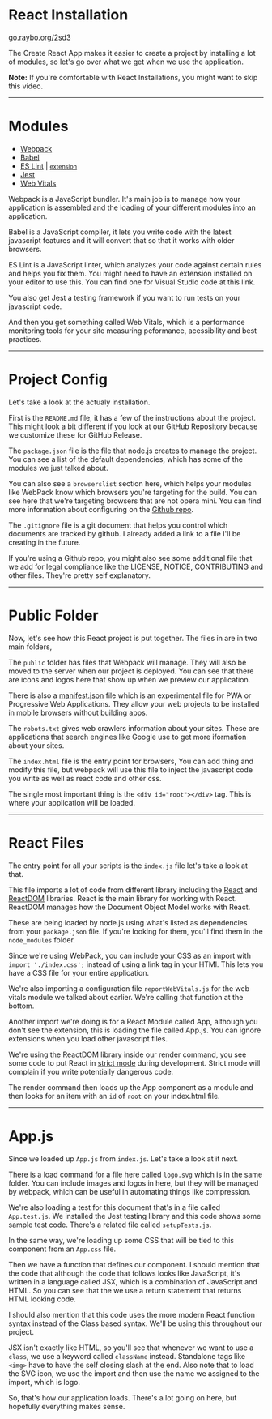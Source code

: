 <!-- .slide: data-state="layout-title" class="bg-dark"-->
# React Installation

<div class="slide-link"><a href="https://go.raybo.org/2sd3"><i class="fab fa-slideshare"></i> go.raybo.org/2sd3</a></div>

> >

The Create React App makes it easier to create a project by installing a lot of modules, so let's go over what we get when we use the application. 

**Note:** If you're comfortable with React Installations, you might want to skip this video.

---
# Modules

- [Webpack](https://webpack.js.org/)
- [Babel](https://babeljs.io/)
- [ES Lint](https://eslint.org/) | <small>[extension](https://marketplace.visualstudio.com/items?itemName=dbaeumer.vscode-eslint)</small>
- [Jest](https://jestjs.io/)
- [Web Vitals](https://web.dev/)

> >

Webpack is a JavaScript bundler. It's main job is to manage how your application is assembled and the loading of your different modules into an application.

Babel is a JavaScript compiler, it lets you write code with the latest javascript features and it will convert that so that it works with older browsers.

ES Lint is a JavaScript linter, which analyzes your code against certain rules and helps you fix them. You might need to have an extension installed on your editor to use this. You can find one for Visual Studio code at this link.

You also get Jest a testing framework if you want to run tests on your javascript code.

And then you get something called Web Vitals, which is a performance monitoring tools for your site measuring peformance, acessibility and best practices.


---
<!-- .slide: data-state="layout-title" class="bg-dark" -->
# Project Config

> >

Let's take a look at the actualy installation.

First is the `README.md` file, it has a few of the instructions about the project. This might look a bit different if you look at our GitHub Repository because we customize these for GitHub Release.

The `package.json` file is the file that node.js creates to manage the project. You can see a list of the default dependencies, which has some of the modules we just talked about.

You can also see a `browserslist` section here, which helps your modules like WebPack know which browsers you're targeting for the build. You can see here that we're targeting browsers that are not opera mini. You can find more information about configuring on the [Github repo](https://github.com/browserslist/browserslist#readme).

The `.gitignore` file is a git document that helps you control which documents are tracked by github. I already added a link to a file I'll be creating in the future.

If you're using a Github repo, you might also see some additional file that we add for legal compliance like the LICENSE, NOTICE, CONTRIBUTING and other files. They're pretty self explanatory.


---
<!-- .slide: data-state="layout-title" class="bg-dark" -->
# Public Folder

> >

Now, let's see how this React project is put together. The files in are in two main folders,

The `public` folder has files that Webpack will manage. They will also be moved to the server when our project is deployed. You can see that there are icons and logos here that show up when we preview our application.

There is also a [manifest.json](https://developer.mozilla.org/en-US/docs/Web/Manifest) file which is an experimental file for PWA or Progressive Web Applications. They allow your web projects to be installed in mobile browsers without building apps.

The `robots.txt` gives web crawlers information about your sites. These are applications that search engines like Google use to get more iformation about your sites.

The `index.html` file is the entry point for browsers, You can add thing and modify this file, but webpack will use this file to inject the javascript code you write as well as react code and other css.

The single most important thing is the `<div id="root"></div>` tag. This is where your application will be loaded.

---
<!-- .slide: data-state="layout-title" class="bg-dark" -->
# React Files
 
> >

The entry point for all your scripts is the `index.js` file let's take a look at that.

This file imports a lot of code from different library including the [React](https://reactjs.org/docs/react-api.html) and [ReactDOM](https://reactjs.org/docs/react-dom.html) libraries. React is the main library for working with React. ReactDOM manages how the Document Object Model works with React.

These are being loaded by node.js using what's listed as dependencies from your `package.json` file. If you're looking for them, you'll find them in the `node_modules` folder.

Since we're using WebPack, you can include your CSS as an import with `import './index.css';` instead of using a link tag in your HTMl. This lets you have a CSS file for your entire application.

We're also importing a configuration file `reportWebVitals.js` for the web vitals module we talked about earlier. We're calling that function at the bottom.

Another import we're doing is for a React Module called App, although you don't see the extension, this is loading the file called App.js. You can ignore extensions when you load other javascript files.

We're using the ReactDOM library inside our render command, you see some code to put React in [strict mode](https://reactjs.org/docs/strict-mode.html) during development. Strict mode will complain if you write potentially dangerous code.

The render command then loads up the App component as a module and then looks for an item with an `id` of `root` on your index.html file.

---
<!-- .slide: data-state="layout-title" class="bg-dark" -->
# App.js

> >

Since we loaded up `App.js` from `index.js`. Let's take a look at it next.

There is a load command for a file here called `logo.svg` which is in the same folder. You can include images and logos in here, but they will be managed by webpack, which can be useful in automating things like compression.

We're also loading a test for this document that's in a file called `App.test.js`. We installed the Jest testing library and this code shows some sample test code. There's a related file called `setupTests.js`.

In the same way, we're loading up some CSS that will be tied to this component from an `App.css` file.

Then we have a function that defines our component. I should mention that the code that although the code that follows looks like JavaScript, it's written in a language called JSX, which is a combination of JavaScript and HTML. So you can see that the we use a return statement that returns HTML looking code.

I should also mention that this code uses the more modern React function syntax instead of the Class based syntax. We'll be using this throughout our project.

JSX isn't exactly like HTML, so you'll see that whenever we want to use a `class`, we use a keyword called `className` instead. Standalone tags like `<img>` have to have the self closing slash at the end. Also note that to load the SVG icon, we use the import and then use the name we assigned to the import, which is logo.

So, that's how our application loads. There's a lot going on here, but hopefully everything makes sense.